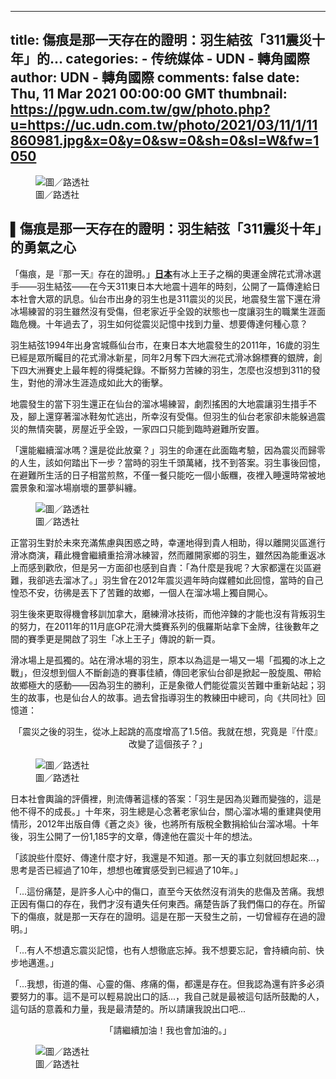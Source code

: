 
---
title: 傷痕是那一天存在的證明：羽生結弦「311震災十年」的...
categories: 
    - 传统媒体
    - UDN - 轉角國際
author: UDN - 轉角國際
comments: false
date: Thu, 11 Mar 2021 00:00:00 GMT
thumbnail: https://pgw.udn.com.tw/gw/photo.php?u=https://uc.udn.com.tw/photo/2021/03/11/1/11860981.jpg&x=0&y=0&sw=0&sh=0&sl=W&fw=1050
---

<div>   
<p></p><figure class="photo_center"><img src="https://pgw.udn.com.tw/gw/photo.php?u=https://uc.udn.com.tw/photo/2021/03/11/1/11860981.jpg&x=0&y=0&sw=0&sh=0&sl=W&fw=1050" title=" 圖／路透社" alt=" 圖／路透社" referrerpolicy="no-referrer"><figcaption> 圖／路透社</figcaption></figure><p></p><p>
</p><p>
</p><h2 class="content_title_1">▌傷痕是那一天存在的證明：羽生結弦「311震災十年」的勇氣之心</h2><p></p><!--1--><p>
</p><p>
「傷痕，是『那一天』存在的證明。」<a href="https://global.udn.com/search/tagging/1020/%E6%97%A5%E6%9C%AC" rel="88033"><strong>日本</strong></a>有冰上王子之稱的奧運金牌花式滑冰選手——羽生結弦——在今天311東日本大地震十週年的時刻，公開了一篇傳達給日本社會大眾的訊息。仙台市出身的羽生也是311震災的災民，地震發生當下還在滑冰場練習的羽生雖然沒有受傷，但老家近乎全毀的狀態也一度讓羽生的職業生涯面臨危機。十年過去了，羽生如何從震災記憶中找到力量、想要傳達何種心意？</p><div class="only_mobile"><style>
.innity-apps-underlay-ad {
  z-index: 100 !important;
}

.underlay .inline-ad {
    z-index: 100 !important;
    left: auto !important;
    margin: 0 -10px !important;
    overflow: auto !important;
}
/* stars、fund、house、oops */
.underlay .inline-ad {
    width: calc(100% + 20px) !important;
    margin: 0 -10px !important;
}
/* opinion */
.underlay main .inline-ad {
    width: calc(102% + 1.5rem) !important;
    margin: 0 calc(-1% - .75rem) !important;
}
/* news */
.mag_story.underlay #story_body_content .inline-ad {
    width: calc(100% + 40px) !important;
    margin: 0 -20px !important;
}
/* nba */
#sb-site .inline-ad {
    background: #fff;
}

/*.underlay #container,*/ /* for house */
.underlay #wrapper,
.underlay #story_body,
.underlay #story_body_content {
    overflow: unset !important;
}


.underlay .inline-ad:before {
    text-indent: 20px !important;
    display: block;
}
/* global */
.underlay .story_body_content .inline-ad:before {
    text-indent: 10px !important;
}
</style>

<div class="inline-ad">
  <div id="div-gpt-ad-1503996040247-0">
    
  </div>

  <div id="underlay-checkpoint"></div>


  <!-- innity_underlay直售 -->
  <span id="innity-custom-premium-span-9661"></span>
  <!-- innity_underlay聯播 -->
  <span id="innity-custom-adnetwork-span-67883"></span>
  <!--<span id="innity-in-post"></span>-->

</div>
</div><!--2--><p>
</p><p>
羽生結弦1994年出身宮城縣仙台市，在東日本大地震發生的2011年，16歲的羽生已經是眾所矚目的花式滑冰新星，同年2月奪下四大洲花式滑冰錦標賽的銀牌，創下四大洲賽史上最年輕的得獎紀錄。不斷努力苦練的羽生，怎麼也沒想到311的發生，對他的滑冰生涯造成如此大的衝擊。</p><!--3--><p>
</p><p>
地震發生的當下羽生還正在仙台的溜冰場練習，劇烈搖困的大地震讓羽生措手不及，腳上還穿著溜冰鞋匆忙逃出，所幸沒有受傷。但羽生的仙台老家卻未能躲過震災的無情突襲，房屋近乎全毀，一家四口只能到臨時避難所安置。</p><!--4--><p>
</p><p>
「還能繼續溜冰嗎？還是從此放棄？」羽生的命運在此面臨考驗，因為震災而歸零的人生，該如何踏出下一步？當時的羽生千頭萬緒，找不到答案。羽生事後回憶，在避難所生活的日子相當煎熬，不僅一餐只能吃一個小飯糰，夜裡入睡還時常被地震景象和溜冰場崩壞的噩夢糾纏。</p><!--5--><p>
</p><p>
</p><figure class="photo_center"><img src="https://pgw.udn.com.tw/gw/photo.php?u=https://uc.udn.com.tw/photo/2021/03/11/1/11860982.jpg&x=0&y=0&sw=0&sh=0&sl=W&fw=1050" title=" 圖／路透社" alt=" 圖／路透社" referrerpolicy="no-referrer"><figcaption> 圖／路透社</figcaption></figure><p></p><p>
</p><p>
正當羽生對於未來充滿焦慮與困惑之時，幸運地得到貴人相助，得以離開災區進行滑冰商演，藉此機會繼續重拾滑冰練習，然而離開家鄉的羽生，雖然因為能重返冰上而感到歡欣，但是另一方面卻也感到自責：「為什麼是我呢？大家都還在災區避難，我卻逃去溜冰了。」羽生曾在2012年震災週年時向媒體如此回憶，當時的自己惶恐不安，彷彿是丟下了苦難的故鄉，一個人在溜冰場上獨自開心。</p><!--6--><p>
</p><p>
羽生後來更取得機會移訓加拿大，磨練滑冰技術，而他淬鍊的才能也沒有背叛羽生的努力，在2011年的11月底GP花滑大獎賽系列的俄羅斯站拿下金牌，往後數年之間的賽季更是開啟了羽生「冰上王子」傳說的新一頁。</p><!--7--><p>
</p><p>
滑冰場上是孤獨的。站在滑冰場的羽生，原本以為這是一場又一場「孤獨的冰上之戰」，但沒想到個人不斷創造的賽事佳績，傳回老家仙台卻是掀起一股旋風、帶給故鄉極大的感動——因為羽生的勝利，正是象徵人們能從震災苦難中重新站起；羽生的故事，也是仙台人的故事。過去曾指導羽生的教練田中總司，向《共同社》回憶道：</p><!--8--><p>
</p><p>
</p><div class="introduction_1"><p align="center"> 「震災之後的羽生，從冰上起跳的高度增高了1.5倍。我就在想，究竟是『什麼』改變了這個孩子？」</p><!--9--><p>
 </p></div><p></p><p>
</p><p>
</p><figure class="photo_center"><img src="https://pgw.udn.com.tw/gw/photo.php?u=https://uc.udn.com.tw/photo/2021/03/11/1/11860983.jpg&x=0&y=0&sw=0&sh=0&sl=W&fw=1050" title=" 圖／路透社" alt=" 圖／路透社" referrerpolicy="no-referrer"><figcaption> 圖／路透社</figcaption></figure><p></p><p>
</p><p>
日本社會輿論的評價裡，則流傳著這樣的答案：「羽生是因為災難而變強的，這是他不得不的成長。」十年來，羽生總是心念著老家仙台，關心溜冰場的重建與使用情形，2012年出版自傳《蒼之炎》後，也將所有版稅全數捐給仙台溜冰場。十年後，羽生公開了一份1,185字的文章，傳達他在震災十年的想法。</p><!--10--><p>
</p><p>
「該說些什麼好、傳達什麼才好，我還是不知道。那一天的事立刻就回想起來...，思考是否已經過了10年，想想也確實感受到已經過了10年。」</p><!--11--><p>
</p><p>
「...這份痛楚，是許多人心中的傷口，直至今天依然沒有消失的悲傷及苦痛。我想正因有傷口的存在，我們才沒有遺失任何東西。痛楚告訴了我們傷口的存在。所留下的傷痕，就是那一天存在的證明。這是在那一天發生之前，一切曾經存在過的證明。」</p><!--12--><p>
</p><p>
「...有人不想遺忘震災記憶，也有人想徹底忘掉。我不想要忘記，會持續向前、快步地邁進。」</p><!--13--><p>
</p><p>
「...我想，街道的傷、心靈的傷、疼痛的傷，都還是存在。但我認為還有許多必須要努力的事。這不是可以輕易說出口的話...，我自己就是最被這句話所鼓勵的人，這句話的意義和力量，我是最清楚的。所以請讓我說出口吧...</p><!--14--><p>
</p><p>
</p><div class="introduction_1"><p align="center"> 「請繼續加油！我也會加油的。」 </p></div><p></p><p>
</p><p>
</p><figure class="photo_center"><img src="https://pgw.udn.com.tw/gw/photo.php?u=https://uc.udn.com.tw/photo/2021/03/11/1/11860984.jpg&x=0&y=0&sw=0&sh=0&sl=W&fw=1050" title=" 圖／路透社" alt=" 圖／路透社" referrerpolicy="no-referrer"><figcaption> 圖／路透社</figcaption></figure><p></p><!--99-->

<!-- #Location: /inc/content/story/ab_text_all --><!-- #Location: /inc/content/story/article_bottom -->   
</div>
            